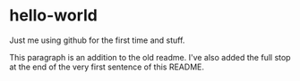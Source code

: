 # hello-world
Just me using github for the first time and stuff.

This paragraph is an addition to the old readme. I've also added the full stop at the end of the very first sentence of this README.
